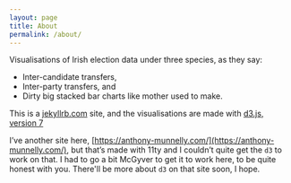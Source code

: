 ```yaml
---
layout: page
title: About
permalink: /about/
---
```


Visualisations of Irish election data under three species, as they say:
* Inter-candidate transfers,
* Inter-party transfers, and
* Dirty big stacked bar charts like mother used to make.

This is a [jekyllrb.com](https://jekyllrb.com/) site, and the visualisations are made with [d3.js, version 7](https://d3js.org/)

I’ve another site here, [https://anthony-munnelly.com/](https://anthony-munnelly.com/), but that’s made with 11ty and I couldn’t quite get the `d3` to work on that. I had to go a bit McGyver to get it to work here, to be quite honest with you. There'll be more about `d3` on that site soon, I hope.